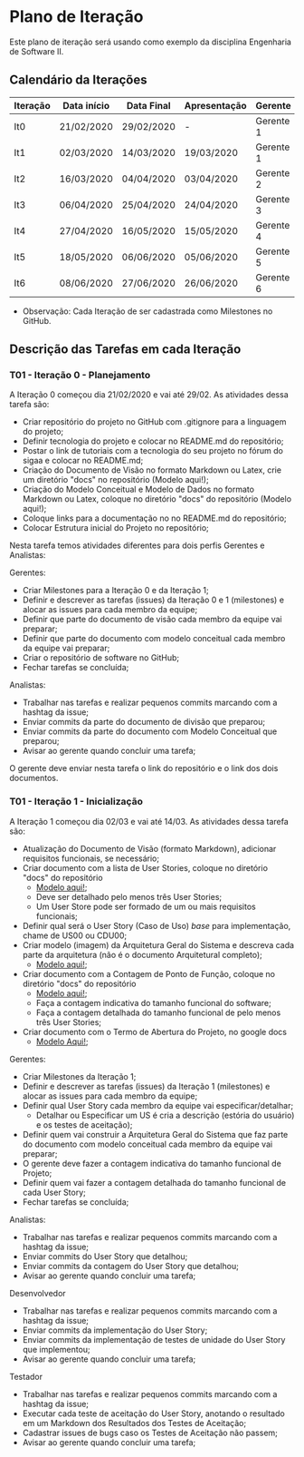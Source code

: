 # Plano de Iteração

Este plano de iteração será usando como exemplo da disciplina Engenharia de Software II.

## Calendário da Iterações

Iteração | Data início | Data Final | Apresentação | Gerente
-------- | ----------- | ---------- | ------------ | -------
It0      | 21/02/2020  | 29/02/2020 | -            | Gerente 1
It1      | 02/03/2020  | 14/03/2020 | 19/03/2020   | Gerente 1
It2      | 16/03/2020  | 04/04/2020 | 03/04/2020   | Gerente 2
It3      | 06/04/2020  | 25/04/2020 | 24/04/2020   | Gerente 3
It4      | 27/04/2020  | 16/05/2020 | 15/05/2020   | Gerente 4
It5      | 18/05/2020  | 06/06/2020 | 05/06/2020   | Gerente 5
It6      | 08/06/2020  | 27/06/2020 | 26/06/2020   | Gerente 6

* Observação: Cada Iteração de ser cadastrada como Milestones no GitHub.

## Descrição das Tarefas em cada Iteração

### T01 - Iteração 0 - Planejamento

A Iteração 0 começou dia 21/02/2020 e vai até 29/02. As atividades dessa tarefa são:

- Criar repositório do projeto no GitHub com .gitignore para a linguagem do projeto;
- Definir tecnologia do projeto e colocar no README.md do repositório;
- Postar o link de tutoriais com a tecnologia do seu projeto no fórum do sigaa e colocar no README.md;
- Criação do Documento de Visão no formato Markdown ou Latex, crie um diretório "docs" no repositório (Modelo aqui!);
- Criação do Modelo Conceitual e Modelo de Dados no formato Markdown ou Latex, coloque no diretório "docs" do repositório (Modelo aqui!);
- Coloque links para a documentação no no README.md do repositório;
- Colocar Estrutura inicial do Projeto no repositório;

Nesta tarefa temos atividades diferentes para dois perfis Gerentes e Analistas:

Gerentes:

- Criar Milestones para a Iteração 0 e da Iteração 1;
- Definir e descrever as tarefas (issues) da Iteração 0 e 1 (milestones) e alocar as issues para cada membro da equipe;
- Definir que parte do documento de visão cada membro da equipe vai preparar;
- Definir que parte do documento com modelo conceitual cada membro da equipe vai preparar;
- Criar o repositório de software no GitHub;
- Fechar tarefas se concluída;

Analistas:

- Trabalhar nas tarefas e realizar pequenos commits marcando com a hashtag da issue;
- Enviar commits da parte do documento de divisão que preparou;
- Enviar commits da parte do documento com Modelo Conceitual que preparou;
- Avisar ao gerente quando concluir uma tarefa;

O gerente deve enviar nesta tarefa o link do repositório e o link dos dois documentos.

### T01 - Iteração 1 - Inicialização

A Iteração 1 começou dia 02/03 e vai até 14/03. As atividades dessa tarefa são:

- Atualização do Documento de Visão (formato Markdown), adicionar requisitos funcionais, se necessário;
- Criar documento com a lista de User Stories, coloque no diretório "docs" do repositório
  - [Modelo aqui!](https://docs.google.com/document/d/1Ns2J9KTpLgNOpCZjXJXw_RSCSijTJhUx4zgFhYecEJg/edit#);
  - Deve ser detalhado pelo menos três User Stories;
  - Um User Store pode ser formado de um ou mais requisitos funcionais;
- Definir qual será o User Story (Caso de Uso) *base* para implementação, chame de US00 ou CDU00;
- Criar modelo (imagem) da Arquitetura Geral do Sistema e descreva cada parte da arquitetura
 (não é o documento Arquitetural completo);
  - [Modelo aqui!](https://docs.google.com/document/d/1i80vPaInPi5lSpI7rk4QExnO86iEmrsHBfmYRy6RDSM/edit?usp=sharing);
- Criar documento com a Contagem de Ponto de Função, coloque no diretório "docs" do repositório
  - [Modelo aqui!](https://docs.google.com/document/d/1s4bMbrpQt9RF6tymXvI0HHfQO14hMyL08UxmX1eH82s/edit?usp=sharing);
  - Faça a contagem indicativa do tamanho funcional do software;
  - Faça a contagem detalhada do tamanho funcional de pelo menos três User Stories;
 - Criar documento com o Termo de Abertura do Projeto, no google docs
   - [Modelo Aqui!](https://docs.google.com/document/d/1xGwEppR2qmQ7H3EdevWBCWferzY3RuoZim_GEz6LZ90/edit?usp=sharing);

Gerentes:

- Criar Milestones da Iteração 1;
- Definir e descrever as tarefas (issues) da Iteração 1 (milestones) e
alocar as issues para cada membro da equipe;
- Definir qual User Story cada membro da equipe vai especificar/detalhar;
   - Detalhar ou Especificar um US é cria a descrição (estória do usuário) e os testes de aceitação);
- Definir quem vai construir a Arquitetura Geral do Sistema que faz parte do documento com modelo conceitual cada membro da equipe vai preparar;
- O gerente deve fazer a contagem indicativa do tamanho funcional de Projeto;
- Definir quem vai fazer a contagem detalhada do tamanho funcional de cada User Story;
- Fechar tarefas se concluída;

Analistas:

- Trabalhar nas tarefas e realizar pequenos commits marcando com a hashtag da issue;
- Enviar commits do User Story que detalhou;
- Enviar commits da contagem do User Story que detalhou;
- Avisar ao gerente quando concluir uma tarefa;

Desenvolvedor

- Trabalhar nas tarefas e realizar pequenos commits marcando com a hashtag da issue;
- Enviar commits da implementação do User Story;
- Enviar commits da implementação de testes de unidade do User Story que implementou;
- Avisar ao gerente quando concluir uma tarefa;

Testador

- Trabalhar nas tarefas e realizar pequenos commits marcando com a hashtag da issue;
- Executar cada teste de aceitação do User Story, anotando o resultado em um Markdown dos
Resultados dos Testes de Aceitação;
- Cadastrar issues de bugs caso os Testes de Aceitação não passem;
- Avisar ao gerente quando concluir uma tarefa;



